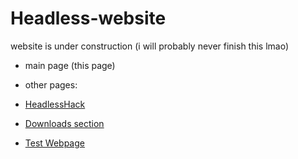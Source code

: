 # Headless-website
website is under construction (i will probably never finish this lmao)
- main page (this page)
- other pages:
- [HeadlessHack](https://headlesshorseless.github.io/HeadlessHack/)

- [Downloads section](https://headlesshorseless.github.io/Headless-Downloads/)
- [Test Webpage](https://headlesshorseless.github.io/test/)
